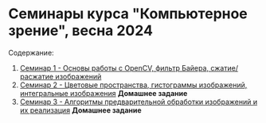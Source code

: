 # Семинары курса "Компьютерное зрение", весна 2024

Содержание:

1. [Семинар 1 - Основы работы с OpenCV, фильтр Байера, сжатие/расжатие изображений](./seminars/seminar_01/Seminar_1.ipynb)
2. [Семинар 2 - Цветовые пространства, гистограммы изображений, интегральные изображения](./seminars/seminar_02/Seminar_2.ipynb) **Домашнее задание**
3. [Семинар 3 - Алгоритмы предварительной обработки изображений и их реализация](./seminars/seminar_03/Seminar_3.ipynb) **Домашнее задание**
